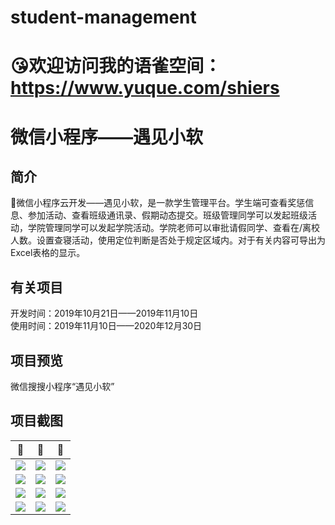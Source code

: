 # student-management
<h1>😘欢迎访问我的语雀空间：<a href="https://www.yuque.com/shiers">https://www.yuque.com/shiers</a></h1>
<h1>微信小程序——遇见小软</h1>
<h2>简介</h2>
👦微信小程序云开发——遇见小软，是一款学生管理平台。学生端可查看奖惩信息、参加活动、查看班级通讯录、假期动态提交。班级管理同学可以发起班级活动，学院管理同学可以发起学院活动。学院老师可以审批请假同学、查看在/离校人数。设置查寝活动，使用定位判断是否处于规定区域内。对于有关内容可导出为Excel表格的显示。

<h2>有关项目</h2>
开发时间：2019年10月21日——2019年11月10日</br>
使用时间：2019年11月10日——2020年12月30日</br>


<h2>项目预览</h2>
微信搜搜小程序“遇见小软”

<h2>项目截图</h2>

👀                        |  👀                       |  👀
:-------------------------:|:-------------------------:|:-------------------------:
![](https://github.com/Mr-twelve/student-management/blob/main/%E5%9B%BE%E7%89%87/1.png)                  |  ![](https://github.com/Mr-twelve/student-management/blob/main/%E5%9B%BE%E7%89%87/2.png)                |  ![](https://github.com/Mr-twelve/student-management/blob/main/%E5%9B%BE%E7%89%87/2_1.png)
![](https://github.com/Mr-twelve/student-management/blob/main/%E5%9B%BE%E7%89%87/2_2.png)                  |  ![](https://github.com/Mr-twelve/student-management/blob/main/%E5%9B%BE%E7%89%87/2_3.png)                |  ![](https://github.com/Mr-twelve/student-management/blob/main/%E5%9B%BE%E7%89%87/2_4.png)
![](https://github.com/Mr-twelve/student-management/blob/main/%E5%9B%BE%E7%89%87/2_5.png)                  |  ![](https://github.com/Mr-twelve/student-management/blob/main/%E5%9B%BE%E7%89%87/2_6.png)                |  ![](https://github.com/Mr-twelve/student-management/blob/main/%E5%9B%BE%E7%89%87/2_7.png)
![](https://github.com/Mr-twelve/student-management/blob/main/%E5%9B%BE%E7%89%87/3.png)                  |  ![](https://github.com/Mr-twelve/student-management/blob/main/%E5%9B%BE%E7%89%87/4.png)                |  ![](https://github.com/Mr-twelve/student-management/blob/main/%E5%9B%BE%E7%89%87/5.png)


